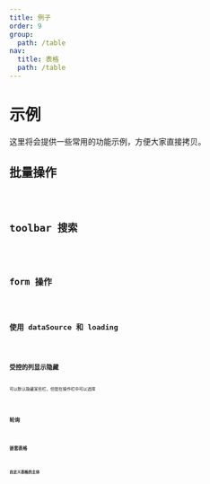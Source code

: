 ```yaml
---
title: 例子
order: 9
group:
  path: /table
nav:
  title: 表格
  path: /table
---
```


# 示例

这里将会提供一些常用的功能示例，方便大家直接拷贝。

## 批量操作

<code src="../demos/batchOption.tsx" />

## toolbar 搜索

<code src="../demos/search.tsx" />

## form 操作

<code src="../demos/form.tsx" />

## 使用 dataSource 和 loading

<code src="../demos/dataSource.tsx" />

## 受控的列显示隐藏

可以默认隐藏某些栏，但是在操作栏中可以选择

<code src="../demos/columnsStateMap.tsx" />

## 轮询

<code src="../demos/pollinga.tsx" />

## 嵌套表格

<code src="../demos/table-nested.tsx" />

## 自定义表格的主体

<code src="../demos/renderTable.tsx" />
